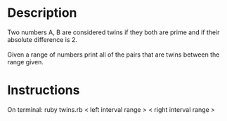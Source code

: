 # Description
Two numbers A, B are considered twins if they both are prime and if their absolute difference is 2. <br /> <br />
Given a range of numbers print all of the pairs that are twins between the range given.

# Instructions
On terminal: ruby twins.rb < left interval range > < right interval range >
